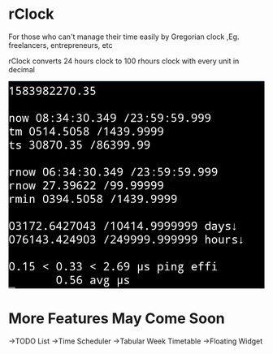 # rClock
For those who can't manage their time easily by Gregorian clock ,Eg. freelancers, entrepreneurs, etc

rClock converts 24 hours clock to 100 rhours clock with every unit in decimal

![Alt text](screenshot.jpg?raw=true "Title")

# More Features May Come Soon
 ->TODO List
 ->Time Scheduler
 ->Tabular Week Timetable
 ->Floating Widget
